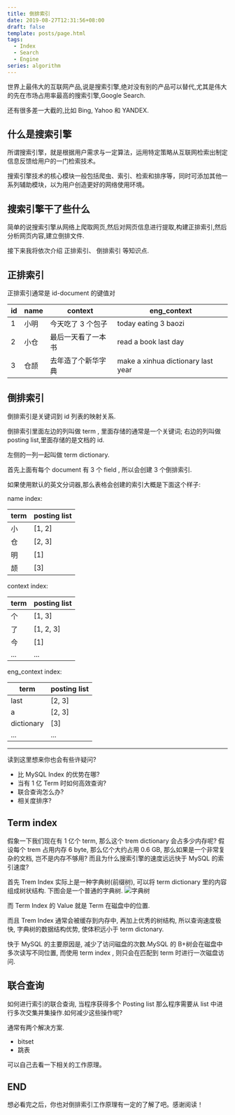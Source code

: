 ```yaml
---
title: 倒排索引
date: 2019-08-27T12:31:56+08:00
draft: false
template: posts/page.html
tags:
  - Index
  - Search
  - Engine
series: algorithm
---
```


世界上最伟大的互联网产品,说是搜索引擎,绝对没有别的产品可以替代,尤其是伟大的先在市场占用率最高的搜索引擎,Google Search.

还有很多差一大截的,比如 Bing, Yahoo 和 YANDEX.

## 什么是搜索引擎

所谓搜索引擎，就是根据用户需求与一定算法，运用特定策略从互联网检索出制定信息反馈给用户的一门检索技术。

搜索引擎技术的核心模块一般包括爬虫、索引、检索和排序等，同时可添加其他一系列辅助模块，以为用户创造更好的网络使用环境。

## 搜索引擎干了些什么

简单的说搜索引擎从网络上爬取网页,然后对网页信息进行提取,构建正排索引,然后分析网页内容,建立倒排文件.

接下来我将依次介绍 正排索引、 倒排索引 等知识点.

## 正排索引

正排索引通常是
id-document 的键值对

| id  | name | context            | eng_context                        |
| --- | ---- | ------------------ | ---------------------------------- |
| 1   | 小明 | 今天吃了 3 个包子  | today eating 3 baozi               |
| 2   | 小仓 | 最后一天看了一本书 | read a book last day               |
| 3   | 仓颉 | 去年造了个新华字典 | make a xinhua dictionary last year |

## 倒排索引

倒排索引是关键词到 id 列表的映射关系.

倒排索引里面左边的列叫做 term , 里面存储的通常是一个关键词;
右边的列叫做 posting list,里面存储的是文档的 id.

左侧的一列一起叫做 term dictionary.

首先上面有每个 document 有 3 个 field , 所以会创建 3 个倒排索引.

如果使用默认的英文分词器,那么表格会创建的索引大概是下面这个样子:

name index:

| term | posting list |
| ---- | ------------ |
| 小   | [1, 2]       |
| 仓   | [2, 3]       |
| 明   | [1]          |
| 颉   | [3]          |

context index:

| term | posting list |
| ---- | ------------ |
| 个   | [1, 3]       |
| 了   | [1, 2, 3]    |
| 今   | [1]          |
| ...  | ...          |

eng_context index:

| term       | posting list |
| ---------- | ------------ |
| last       | [2, 3]       |
| a          | [2, 3]       |
| dictionary | [3]          |
| ...        | ...          |

---

读到这里想来你也会有些许疑问?

- 比 MySQL Index 的优势在哪?
- 当有 1 亿 Term 时如何高效查询?
- 联合查询怎么办?
- 相关度排序?

## Term index

假象一下我们现在有 1 亿个 term, 那么这个 trem dictionary 会占多少内存呢?
假设每个 trem 占用内存 6 byte, 那么亿个大约占用 0.6 GB, 那么如果是一个非常复杂的文档, 岂不是内存不够用?
而且为什么搜索引擎的速度远远快于 MySQL 的索引速度?

首先 Trem Index 实际上是一种字典树(前缀树), 可以将 term dictionary 里的内容组成树状结构.
下图会是一个普通的字典树.
![字典树](https://img.eindex.me/img/15673442795943.jpg)

而 Term Index 的 Value 就是 Term 在磁盘中的位置.

而且 Trem Index 通常会被缓存到内存中, 再加上优秀的树结构, 所以查询速度极快, 字典树的数据结构优势, 使体积远小于 term dictonary.

快于 MySQL 的主要原因是, 减少了访问磁盘的次数.MySQL 的 B+树会在磁盘中多次读写不同位置, 而使用 term index , 则只会在匹配到 term 时进行一次磁盘访问.

## 联合查询

如何进行索引的联合查询, 当程序获得多个 Posting list 那么程序需要从 list 中进行多次交集并集操作.如何减少这些操作呢?

通常有两个解决方案.

- bitset
- 跳表

可以自己去看一下相关的工作原理。

## END

想必看完之后，你也对倒排索引工作原理有一定的了解了吧。感谢阅读！

